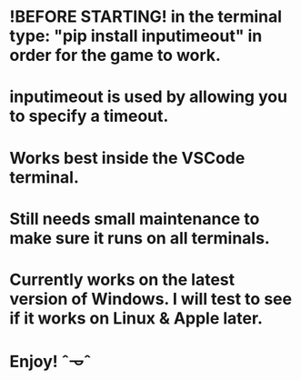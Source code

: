 # !BEFORE STARTING! in the terminal type: "pip install inputimeout" in order for the game to work.
# inputimeout is used by allowing you to specify a timeout.
# Works best inside the VSCode terminal.
# Still needs small maintenance to make sure it runs on all terminals. 
# Currently works on the latest version of Windows. I will test to see if it works on Linux & Apple later.
# Enjoy! ˆ𐃷ˆ
